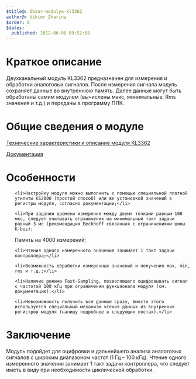 ```yaml
---
$title@: Obzor-modulya-kl3362
author@: Viktor Zharina
$order: 6
$dates:
  published: 2012-06-08 09:52:08
---
```

<h1>Краткое описание</h1>

Двухканальный модуль KL3362 предназначен для измерения и обработки аналоговых сигналов. После измерения сигнала модуль сохраняет данные во внутреннюю память. Далее данные могут быть обработаны самим модулем (вычислены макс, минимальные, Rms значения и т.д.) и переданы в программу ПЛК.

<!--more-->

<h1>Общие сведения о модуле</h1>

<a title="Технические характеристики и описание модуля KL3362" href="http://beckhoff.com/KL3362/">Технические характеристики и описание модуля KL3362</a>

<a title="Документация на модуль" href="http://download.beckhoff.com/download/Document/BusTermi/BusTermi/KL336xen.chm">Документация</a>

<h1>Особенности</h1>

<ul>

	<li>Настройку модуля можно выполнить с помощью специальной платной утилиты KS2000 (простой способ) или же установкой значений в регистры модуля, согласно документации;</li>

	<li>При задании времени измерения между двумя точками равным 100 мкс, следует учитывать ограничения на минимальный такт задачи равный 3 мс (рекомендация Beckhoff связанная с ограничениями шины K-bus);

Память на 4000 измерений;</li>

	<li>Чтения одного измеренного значения занимает 1 такт задачи контроллера;</li>

	<li>Возможность обработки измеренных значений и получения max, min, rms и т.д.;</li>

	<li>Наличие режима Fast-Sampling, позволяющего оцифровывать сигнал с частотой 100 кГц при ограничении функционала модуля (см. документацию);</li>

	<li>Невозможность получить все данные сразу, вместо этого используется специальный механизм чтения данных из внутренних регистров модуля (напишу подробнее в следующих постах).</li>

</ul>

<h1>Заключение</h1>

Модуль подойдет для оцифровки и дальнейшего анализа аналоговых сигналов с широким диапазоном частот (1 Гц – 100 кГц). Чтение одного измеренного значения занимает 1 такт задачи контроллера, что следует иметь в виду при необходимости циклической обработки.